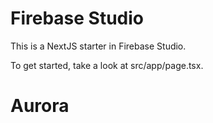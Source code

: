 # Firebase Studio

This is a NextJS starter in Firebase Studio.

To get started, take a look at src/app/page.tsx.
# Aurora
